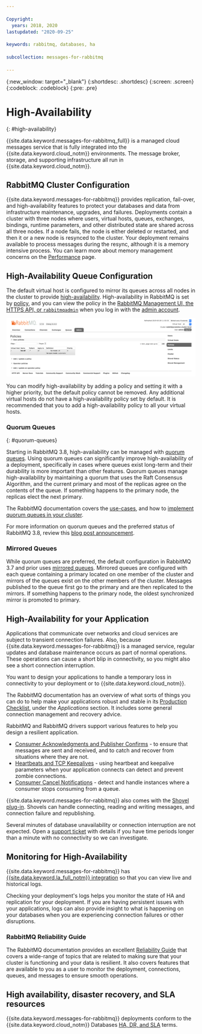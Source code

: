 ```yaml
---

Copyright:
  years: 2018, 2020
lastupdated: "2020-09-25"

keywords: rabbitmq, databases, ha

subcollection: messages-for-rabbitmq

---
```


{:new_window: target="_blank"}
{:shortdesc: .shortdesc}
{:screen: .screen}
{:codeblock: .codeblock}
{:pre: .pre}

# High-Availability 
{: #high-availability}

{{site.data.keyword.messages-for-rabbitmq_full}} is a managed cloud messages service that is fully integrated into the {{site.data.keyword.cloud_notm}} environments. The message broker, storage, and supporting infrastructure all run in {{site.data.keyword.cloud_notm}}.

## RabbitMQ Cluster Configuration

{{site.data.keyword.messages-for-rabbitmq}} provides replication, fail-over, and high-availability features to protect your databases and data from infrastructure maintenance, upgrades, and failures. Deployments contain a cluster with three nodes where users, virtual hosts, queues, exchanges, bindings, runtime parameters, and other distributed state are shared across all three nodes. If a node fails, the node is either deleted or restarted, and then it or a new node is resynced to the cluster. Your deployment remains available to process messages during the resync, although it is a memory intensive process. You can learn more about memory management concerns on the [Performance](/docs/messages-for-rabbitmq?topic=messages-for-rabbitmq-performance) page.

## High-Availability Queue Configuration

The default virtual host is configured to mirror its queues across all nodes in the cluster to provide [high-availability](https://www.rabbitmq.com/ha.html). High-availability in RabbitMQ is set by [policy](https://www.rabbitmq.com/parameters.html#policies), and you can view the policy in the [RabbitMQ Management UI, the HTTPS API, or `rabbitmqadmin`](/docs/messages-for-rabbitmq?topic=messages-for-rabbitmq-management-plugin) when you log in with the [admin account](/docs/messages-for-rabbitmq?topic=messages-for-rabbitmq-user-management#the-admin-user).

![RabbitMQ policies page](images/ha-policies.png)

You can modify high-availability by adding a policy and setting it with a higher priority, but the default policy cannot be removed. Any additional virtual hosts do not have a high-availability policy set by default.  It is recommended that you to add a high-availability policy to all your virtual hosts.

### Quorum Queues
{: #quorum-queues}

Starting in RabbitMQ 3.8, high-availability can be managed with [quorum queues](https://www.rabbitmq.com/quorum-queues.html). Using quorum queues can significantly improve high-availability of a deployment, specifically in cases where queues exist long-term and their durability is more important than other features. Quorum queues manage high-availability by maintaining a quorum that uses the Raft Consensus Algorithm, and the current primary and most of the replicas agree on the contents of the queue. If something happens to the primary node, the replicas elect the next primary.

The RabbitMQ documentation covers the [use-cases](https://www.rabbitmq.com/quorum-queues.html#use-cases), and how to [implement quorum queues in your cluster](https://www.rabbitmq.com/quorum-queues.html#usage).

For more information on quorum queues and the preferred status of RabbitMQ 3.8, review this [blog post announcement](https://cms.ibm.com/cloud/blog/announcements/ibm-cloud-messages-for-rabbitmq-38-is-now-preferred).  

### Mirrored Queues

While quorum queues are preferred, the default configuration in RabbitMQ 3.7 and prior uses [mirrored queues](https://www.rabbitmq.com/ha.html#what-is-mirroring). Mirrored queues are configured with each queue containing a primary located on one member of the cluster and mirrors of the queues exist on the other members of the cluster. Messages published to the queue first go to the primary and are then replicated to the mirrors. If something happens to the primary node, the oldest synchronized mirror is promoted to primary.


## High-Availability for your Application

Applications that communicate over networks and cloud services are subject to transient connection failures. Also, because {{site.data.keyword.messages-for-rabbitmq}} is a managed service, regular updates and database maintenance occurs as part of normal operations. These operations can cause a short blip in connectivity, so you might also see a short connection interruption.

You want to design your applications to handle a temporary loss in connectivity to your deployment or to {{site.data.keyword.cloud_notm}}. 

The RabbitMQ documentation has an overview of what sorts of things you can do to help make your applications robust and stable in its [Production Checklist](https://www.rabbitmq.com/production-checklist.html#apps), under the _Applications_ section. It includes some general connection management and recovery advice.

RabbitMQ and RabbitMQ drivers support various features to help you design a resilient application.
- [Consumer Acknowledgments and Publisher Confirms](https://www.rabbitmq.com/confirms.html) - to ensure that messages are sent and received, and to catch and recover from situations where they are not. 
- [Heartbeats and TCP Keepalives](https://www.rabbitmq.com/heartbeats.html) - using heartbeat and keepalive parameters when your application connects can detect and prevent zombie connections.
- [Consumer Cancel Notifications](https://www.rabbitmq.com/consumer-cancel.html) - detect and handle instances where a consumer stops consuming from a queue.

{{site.data.keyword.messages-for-rabbitmq}} also comes with the [Shovel plug-in](https://www.rabbitmq.com/shovel.html). Shovels can handle connecting, reading and writing messages, and connection failure and republishing.

Several minutes of database unavailability or connection interruption are not expected. Open a [support ticket](https://cloud.ibm.com/unifiedsupport/cases/add) with details if you have time periods longer than a minute with no connectivity so we can investigate.

## Monitoring for High-Availability

{{site.data.keyword.messages-for-rabbitmq}} has [{{site.data.keyword.la_full_notm}} integration](/docs/messages-for-rabbitmq?topic=cloud-databases-logging) so that you can view live and historical logs.

Checking your deployment's logs helps you monitor the state of HA and replication for your deployment. If you are having persistent issues with your applications, logs can also provide insight to what is happening on your databases when you are experiencing connection failures or other disruptions.

### RabbitMQ Reliability Guide

The RabbitMQ documentation provides an excellent [Reliability Guide](https://www.rabbitmq.com/reliability.html) that covers a wide-range of topics that are related to making sure that your cluster is functioning and your data is resilient. It also covers features that are available to you as a user to monitor the deployment, connections, queues, and messages to ensure smooth operations.

## High availability, disaster recovery, and SLA resources

{{site.data.keyword.messages-for-rabbitmq}} deployments conform to the {{site.data.keyword.cloud_notm}} Databases [HA, DR, and SLA](/docs/cloud-databases?topic=cloud-databases-ha-dr) terms.

